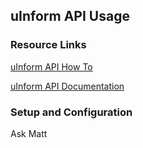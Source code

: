 ## uInform API Usage

### Resource Links

[uInform API How To](https://ws.uinform.ucdavis.edu/howto.html)

[uInform API Documentation](https://ws.uinform.ucdavis.edu/swagger/index.html)


### Setup and Configuration

Ask Matt



